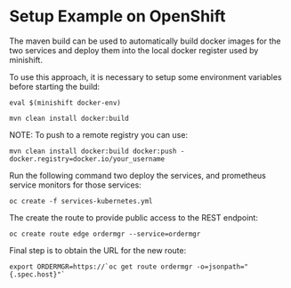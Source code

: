 # Setup Example on OpenShift

The maven build can be used to automatically build docker images for the two services and deploy them into the
local docker register used by minishift.

To use this approach, it is necessary to setup some environment variables before starting the build:

```
eval $(minishift docker-env)

mvn clean install docker:build
```

NOTE: To push to a remote registry you can use:
```
mvn clean install docker:build docker:push -docker.registry=docker.io/your_username
```

Run the following command two deploy the services, and prometheus service monitors for those services:

```
oc create -f services-kubernetes.yml
```

The create the route to provide public access to the REST endpoint:

```
oc create route edge ordermgr --service=ordermgr
```

Final step is to obtain the URL for the new route:


```
export ORDERMGR=https://`oc get route ordermgr -o=jsonpath="{.spec.host}"`
```
